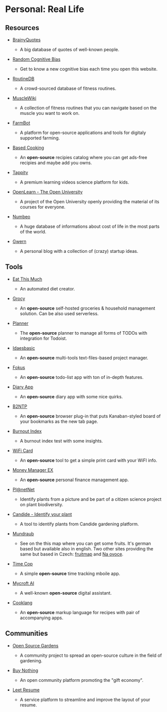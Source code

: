 # Personal: Real Life

## Resources

* [BrainyQuotes](https://www.brainyquote.com)
  
   * A big database of quotes of well-known people. 

* [Random Cognitive Bias](https://benwiederhake.github.io/randombias)
  
   * Get to know a new cognitive bias each time you open this website.

* [RoutineDB](https://www.routinedb.com)
  
   * A crowd-sourced database of fitness routines.

* [MuscleWiki](https://musclewiki.com)
  
   * A collection of fitness routines that you can navigate based on the muscle you want to work on.

* [FarmBot](https://farm.bot)
  
   * A platform for open-source applications and tools for digitaly supported farming.

* [Based Cooking](https://based.cooking)
  
   - An **open-source** recipies catalog where you can get ads-free recipies and maybe add you owns.

* [Tappity](https://www.tappityapp.com)
  
   * A premium learning videos science platform for kids.

* [OpenLearn - The Open University](https://www.open.edu/openlearn)
  
   * A project of the Open University openly providing the material of its courses for everyone.

* [Numbeo](https://www.numbeo.com)
  
   * A huge database of informations about cost of life in the most parts of the world.

* [Gwern](https://www.gwern.net/Startup-ideas)
  
   * A personal blog with a collection of (crazy) startup ideas.

## Tools

- [Eat This Much](https://www.eatthismuch.com)
  
   - An automated diet creator.

- [Grocy](https://grocy.info)
  
   - An **open-source** self-hosted groceries & household management solution. Can be also used serverless.

- [Planner](https://github.com/alainm23/planner)
  
   - The **open-source** planner to manage all forms of TODOs with integration for Todoist.

- [Idaesbasic](https://github.com/BenHerbst/idaesbasic/)
  
   - An **open-source** multi-tools text-files-based project manager.

- [Fokus](https://fokus-website.netlify.app)
  
   - An **open-source** todo-list app with ton of in-depth features.

- [Diary App](https://github.com/theArjun/diary-app)
  
   - An **open-source** diary app with some nice quirks.

- [B2NTP](https://github.com/d3ward/b2ntp)
  
   - An **open-source** browser plug-in that puts Kanaban-styled board of your bookmarks as the new tab page.

- [Burnout Index](https://burnoutindex.yerbo.co)
  
   - A burnout index test with some insights.

- [WiFi Card](https://wificard.io)
  
   - An **open-source** tool to get a simple print card with your WiFI info.

- [Money Manager EX](https://www.moneymanagerex.org)
  
   - An **open-source** personal finance management app.

- [Pl@netNet](https://plantnet.org/en)
  
   - Identify plants from a picture and be part of a citizen science project on plant biodiversity.

- [Candide - Identify your plant](https://candidegardening.com/GB/identify-plants)
  
   - A tool to identify plants from Candide gardening platform.

- [Mundraub](https://mundraub.org)
  
   - See on the this map where you can get some fruits. It's german based but available also in english. Two other sites providing the same but based in Czech: [fruitmap](https://www.fruitmap.org) and [Na ovoce](https://www.na-ovoce.cz).

- [Time Cop](https://github.com/hamaluik/timecop)
  
   - A simple **open-source** time tracking mboile app.

- [Mycroft AI](https://mycroft.ai)
  
   - A well-known **open-source** digital assistant.

- [Cooklang](https://github.com/cooklang)
  
   - An **open-source** markup language for recipes with pair of accompanying apps.

## Communities

- [Open Source Gardens](https://opensourcegardens.info)
  
   - A community project to spread an open-source culture in the field of gardening.

- [Buy Nothing](https://buynothingproject.org)
  
   - An open community platform promoting the "gift economy".

- [Leet Resume](https://www.leetresumes.com)
  
   - A service platform to streamline and improve the layout of your resume.
